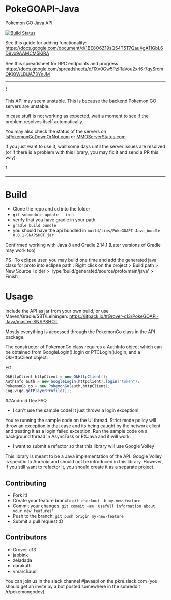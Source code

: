 
# PokeGOAPI-Java
Pokemon GO Java API

[![Build Status](https://travis-ci.org/Grover-c13/PokeGOAPI-Java.svg?branch=master)](https://travis-ci.org/Grover-c13/PokeGOAPI-Java)

See this guide for adding functionality:
   https://docs.google.com/document/d/1BE8O6Z19sQ54T5T7QauXgA11GbL6D9vx9AAMCM5KlRA

See this spreadsheet for RPC endpoints and progress :
   https://docs.google.com/spreadsheets/d/1Xv0Gw5PzIRaVou2xrl6r7qySrcmOKjQWLBjJA73YnJM

___
:exclamation:

This API may seem unstable. This is because the backend Pokemon GO servers are unstable.

In case stuff is not working as expected, wait a moment to see if the problem resolves itself automatically.

You may also check the status of the servers on [IsPokemonGoDownOrNot.com](http://ispokemongodownornot.com) or [MMOServerStatus.com](http://www.mmoserverstatus.com/pokemon_go).

If you just want to use it, wait some days until the server issues are resolved (or if there is a problem with this library, you may fix it and send a PR this way).

:exclamation:
___

# Build
  - Clone the repo and cd into the folder
  - `` git submodule update --init ``
  - verify that you have gradle in your path
  - `` gradle build bundle ``
  - you should have the api bundled in ``build/libs/PokeGOAPI-Java_bundle-0.0.1-SNAPSHOT.jar``

  Confirmed working with Java 8 and Gradle 2.14.1  (Later versions of Gradle may work too) 

  PS : To eclipse user, you may build one time and add the generated java class for proto into eclipse path : Right click on the project > Build path > New Source Folder > Type 'build/generated/source/proto/main/java' > Finish

# Usage
Include the API as jar from your own build, or use Maven/Gradle/SBT/Leiningen: https://jitpack.io/#Grover-c13/PokeGOAPI-Java/master-SNAPSHOT

Mostly everything is accessed through the PokemonGo class in the API package.

The constructor of PokemonGo class requires a AuthInfo object which can be obtained from GoogleLogin().login or PTCLogin().login, and a OkHttpClient object.

EG:
```java
OkHttpClient httpClient = new OkHttpClient();
AuthInfo auth = new GoogleLogin(httpClient).login("token");           
PokemonGo go = new PokemonGo(auth,httpClient);
Log.v(go.getPlayerProfile());
```
##Android Dev FAQ

  - I can't use the sample code! It just throws a login exception!

You're running the sample code on the UI thread. Strict mode policy will throw an exception in that case and its being caught by the network client and treating it as a login failed exception. Run the sample code on a background thread in AsyncTask or RXJava and it will work.

  - I want to submit a refactor so that this library will use Google Volley

This library is meant to be a Java implementation of the API. Google Volley is specific to Android and should not be introduced in this library. However, if you still want to refactor it, you should create it as a separate project.


## Contributing
  - Fork it!
  - Create your feature branch: `git checkout -b my-new-feature`
  - Commit your changes: `git commit -am 'Usefull information about your new features'`
  - Push to the branch: `git push origin my-new-feature`
  - Submit a pull request :D

## Contributors
  - Grover-c13
  - jabbink
  - zeladada
  - darakath
  - vmarchaud

You can join us in the slack channel #javaapi on the pkre.slack.com (you should get an invite by a bot posted somewhere in the subreddit /r/pokemongodev)
